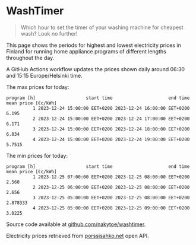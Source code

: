 
# WashTimer

> Which hour to set the timer of your washing machine for cheapest wash? Look no further!

This page shows the periods for highest and lowest electricity prices in Finland 
for running home appliance programs of different lengths throughout the day. 

A GitHub Actions workflow updates the prices shown daily around 06:30 and 15:15 Europe/Helsinki time.

The max prices for today:

	program [h]                   start time                     end time mean price [€c/kWh]
	          1 2023-12-24 15:00:00 EET+0200 2023-12-24 16:00:00 EET+0200               6.195
	          2 2023-12-24 15:00:00 EET+0200 2023-12-24 17:00:00 EET+0200               6.171
	          3 2023-12-24 15:00:00 EET+0200 2023-12-24 18:00:00 EET+0200               6.034
	          4 2023-12-24 15:00:00 EET+0200 2023-12-24 19:00:00 EET+0200              5.7515

The min prices for today:

	program [h]                   start time                     end time mean price [€c/kWh]
	          1 2023-12-25 07:00:00 EET+0200 2023-12-25 08:00:00 EET+0200               2.568
	          2 2023-12-25 06:00:00 EET+0200 2023-12-25 08:00:00 EET+0200               2.656
	          3 2023-12-25 05:00:00 EET+0200 2023-12-25 08:00:00 EET+0200            2.878333
	          4 2023-12-25 05:00:00 EET+0200 2023-12-25 09:00:00 EET+0200              3.0225


Source code available at [github.com/nakytoe/washtimer](https://github.com/nakytoe/washtimer).

Electricity prices retrieved from [porssisahko.net](https://porssisahko.net/api) open API.
